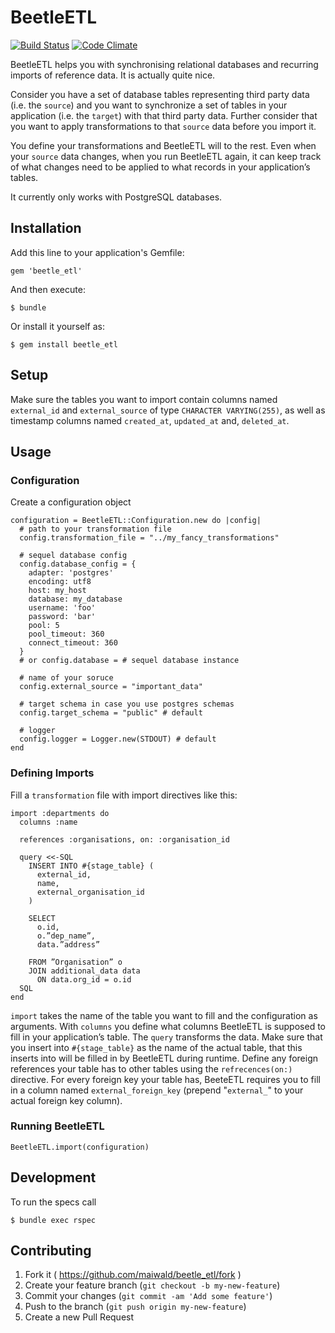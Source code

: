 # BeetleETL
[![Build Status](https://travis-ci.org/maiwald/beetle_etl.svg?branch=master)](https://travis-ci.org/maiwald/beetle_etl)
[![Code Climate](https://codeclimate.com/github/maiwald/beetle_etl.png)](https://codeclimate.com/github/maiwald/beetle_etl)

BeetleETL helps you with synchronising relational databases and recurring imports of reference data. It is actually quite nice.

Consider you have a set of database tables representing third party data (i.e. the ```source```) and you want to synchronize a set of tables in your application (i.e. the ```target```) with that third party data. Further consider that you want to apply transformations to that ```source``` data before you import it.

You define your transformations and BeetleETL will to the rest. Even when your ```source``` data changes, when you run BeetleETL again, it can keep track of what changes need to be applied to what records in your application’s tables.

It currently only works with PostgreSQL databases.

## Installation

Add this line to your application's Gemfile:

    gem 'beetle_etl'

And then execute:

    $ bundle

Or install it yourself as:

    $ gem install beetle_etl

## Setup

Make sure the tables you want to import contain columns named ```external_id``` and ```external_source``` of type ```CHARACTER VARYING(255)```, as well as timestamp columns named ```created_at```, ```updated_at``` and, ```deleted_at```.

## Usage

### Configuration

Create a configuration object

    configuration = BeetleETL::Configuration.new do |config|
      # path to your transformation file
      config.transformation_file = "../my_fancy_transformations"

      # sequel database config
      config.database_config = {
        adapter: 'postgres'
        encoding: utf8
        host: my_host
        database: my_database
        username: 'foo'
        password: 'bar'
        pool: 5
        pool_timeout: 360
        connect_timeout: 360
      }
      # or config.database = # sequel database instance

      # name of your soruce
      config.external_source = "important_data"

      # target schema in case you use postgres schemas
      config.target_schema = "public" # default

      # logger
      config.logger = Logger.new(STDOUT) # default
    end

### Defining Imports

Fill a ```transformation``` file with import directives like this:

    import :departments do
      columns :name

      references :organisations, on: :organisation_id

      query <<-SQL
        INSERT INTO #{stage_table} (
          external_id,
          name,
          external_organisation_id
        )

        SELECT
          o.id,
          o.”dep_name”,
          data.”address”

        FROM ”Organisation” o
        JOIN additional_data data
          ON data.org_id = o.id
      SQL
    end


```import``` takes the name of the table you want to fill and the configuration as arguments.
With ```columns``` you define what columns BeetleETL is supposed to fill in your application’s table.
The ```query``` transforms the data. Make sure that you insert into ```#{stage_table}``` as the name of the actual table, that this inserts into will be filled in by BeetleETL during runtime.
Define any foreign references your table has to other tables using the ```refrecences(on:)``` directive. For every foreign key your table has, BeeteETL requires you to fill in a column named ```external_foreign_key``` (prepend "```external_```" to your actual foreign key column).


### Running BeetleETL

    BeetleETL.import(configuration)

## Development

To run the specs call

    $ bundle exec rspec

## Contributing

1. Fork it ( https://github.com/maiwald/beetle_etl/fork )
2. Create your feature branch (`git checkout -b my-new-feature`)
3. Commit your changes (`git commit -am 'Add some feature'`)
4. Push to the branch (`git push origin my-new-feature`)
5. Create a new Pull Request
